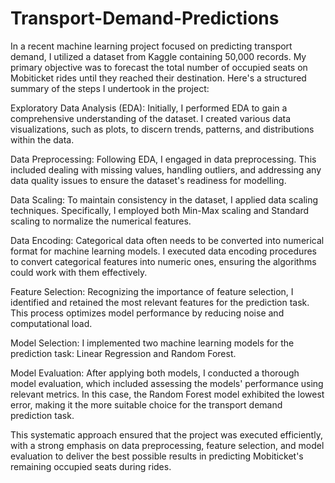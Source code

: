 # Transport-Demand-Predictions
In a recent machine learning project focused on predicting transport demand, I utilized a dataset from Kaggle containing 50,000 records. My primary objective was to forecast the total number of occupied seats on Mobiticket rides until they reached their destination. Here's a structured summary of the steps I undertook in the project:

Exploratory Data Analysis (EDA): Initially, I performed EDA to gain a comprehensive understanding of the dataset. I created various data visualizations, such as plots, to discern trends, patterns, and distributions within the data.

Data Preprocessing:   Following EDA, I engaged in data preprocessing. This included dealing with missing values, handling outliers, and addressing any data quality issues to ensure the dataset's readiness for modelling.



Data Scaling: To maintain consistency in the dataset, I applied data scaling techniques. Specifically, I employed both Min-Max scaling and Standard scaling to normalize the numerical features.



Data Encoding: Categorical data often needs to be converted into numerical format for machine learning models. I executed data encoding procedures to convert categorical features into numeric ones, ensuring the algorithms could work with them effectively.



Feature Selection: Recognizing the importance of feature selection, I identified and retained the most relevant features for the prediction task. This process optimizes model performance by reducing noise and computational load.



Model Selection: I implemented two machine learning models for the prediction task: Linear Regression and Random Forest.



Model Evaluation: After applying both models, I conducted a thorough model evaluation, which included assessing the models' performance using relevant metrics. In this case, the Random Forest model exhibited the lowest error, making it the more suitable choice for the transport demand prediction task.



This systematic approach ensured that the project was executed efficiently, with a strong emphasis on data preprocessing, feature selection, and model evaluation to deliver the best possible results in predicting Mobiticket's remaining occupied seats during rides.
